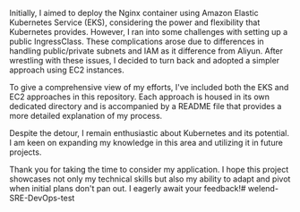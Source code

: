 Initially, I aimed to deploy the Nginx container using Amazon Elastic Kubernetes Service (EKS), considering the power and flexibility that Kubernetes provides. However, I ran into some challenges with setting up a public IngressClass. These complications arose due to differences in handling public/private subnets and IAM as it difference from Aliyun. After wrestling with these issues, I decided to turn back and adopted a simpler approach using EC2 instances.

To give a comprehensive view of my efforts, I've included both the EKS and EC2 approaches in this repository. Each approach is housed in its own dedicated directory and is accompanied by a README file that provides a more detailed explanation of my process.

Despite the detour, I remain enthusiastic about Kubernetes and its potential. I am keen on expanding my knowledge in this area and utilizing it in future projects.

Thank you for taking the time to consider my application. I hope this project showcases not only my technical skills but also my ability to adapt and pivot when initial plans don't pan out. I eagerly await your feedback!# welend-SRE-DevOps-test
